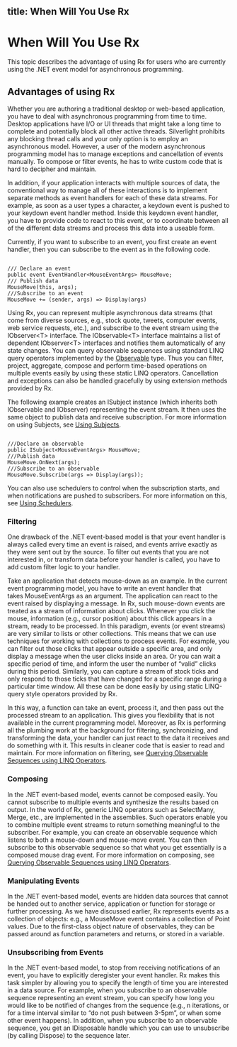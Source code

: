 title: When Will You Use Rx
---
# When Will You Use Rx

This topic describes the advantage of using Rx for users who are currently using the .NET event model for asynchronous programming.

## Advantages of using Rx

Whether you are authoring a traditional desktop or web-based application, you have to deal with asynchronous programming from time to time. Desktop applications have I/O or UI threads that might take a long time to complete and potentially block all other active threads. Silverlight prohibits any blocking thread calls and your only option is to employ an asynchronous model. However, a user of the modern asynchronous programming model has to manage exceptions and cancellation of events manually. To compose or filter events, he has to write custom code that is hard to decipher and maintain.

In addition, if your application interacts with multiple sources of data, the conventional way to manage all of these interactions is to implement separate methods as event handlers for each of these data streams. For example, as soon as a user types a character, a keydown event is pushed to your keydown event handler method. Inside this keydown event handler, you have to provide code to react to this event, or to coordinate between all of the different data streams and process this data into a useable form.

Currently, if you want to subscribe to an event, you first create an event handler, then you can subscribe to the event as in the following code.

```
 
/// Declare an event
public event EventHandler<MouseEventArgs> MouseMove;
/// Publish data
MouseMove(this, args);
///Subscribe to an event
MouseMove += (sender, args) => Display(args)
```

Using Rx, you can represent multiple asynchronous data streams (that come from diverse sources, e.g., stock quote, tweets, computer events, web service requests, etc.), and subscribe to the event stream using the IObserver\<T\> interface. The IObservable\<T\> interface maintains a list of dependent IObserver\<T\> interfaces and notifies them automatically of any state changes. You can query observable sequences using standard LINQ query operators implemented by the [Observable](Observable\Observable.md) type. Thus you can filter, project, aggregate, compose and perform time-based operations on multiple events easily by using these static LINQ operators. Cancellation and exceptions can also be handled gracefully by using extension methods provided by Rx.

The following example creates an ISubject instance (which inherits both IObservable and IObserver) representing the event stream. It then uses the same object to publish data and receive subscription. For more information on using Subjects, see [Using Subjects](Using\Using.md).

```
 
///Declare an observable
public ISubject<MouseEventArgs> MouseMove;
///Publish data
MouseMove.OnNext(args);
///Subscribe to an observable
MouseMove.Subscribe(args => Display(args));
```

You can also use schedulers to control when the subscription starts, and when notifications are pushed to subscribers. For more information on this, see [Using Schedulers](Using\Using.md).

### Filtering

One drawback of the .NET event-based model is that your event handler is always called every time an event is raised, and events arrive exactly as they were sent out by the source. To filter out events that you are not interested in, or transform data before your handler is called, you have to add custom filter logic to your handler.

Take an application that detects mouse-down as an example. In the current event programming model, you have to write an event handler that takes MouseEventArgs as an argument. The application can react to the event raised by displaying a message. In Rx, such mouse-down events are treated as a stream of information about clicks. Whenever you click the mouse, information (e.g., cursor position) about this click appears in a stream, ready to be processed. In this paradigm, events (or event streams) are very similar to lists or other collections. This means that we can use techniques for working with collections to process events. For example, you can filter out those clicks that appear outside a specific area, and only display a message when the user clicks inside an area. Or you can wait a specific period of time, and inform the user the number of “valid” clicks during this period. Similarly, you can capture a stream of stock ticks and only respond to those ticks that have changed for a specific range during a particular time window. All these can be done easily by using static LINQ-query style operators provided by Rx.

In this way, a function can take an event, process it, and then pass out the processed stream to an application. This gives you flexibility that is not available in the current programming model. Moreover, as Rx is performing all the plumbing work at the background for filtering, synchronizing, and transforming the data, your handler can just react to the data it receives and do something with it. This results in cleaner code that is easier to read and maintain. For more information on filtering, see [Querying Observable Sequences using LINQ Operators](Querying\Querying.md).

### Composing

In the .NET event-based model, events cannot be composed easily. You cannot subscribe to multiple events and synthesize the results based on output. In the world of Rx, generic LINQ operators such as SelectMany, Merge, etc., are implemented in the assemblies. Such operators enable you to combine multiple event streams to return something meaningful to the subscriber. For example, you can create an observable sequence which listens to both a mouse-down and mouse-move event. You can then subscribe to this observable sequence so that what you get essentially is a composed mouse drag event. For more information on composing, see [Querying Observable Sequences using LINQ Operators](Querying\Querying.md).

### Manipulating Events

In the .NET event-based model, events are hidden data sources that cannot be handed out to another service, application or function for storage or further processing. As we have discussed earlier, Rx represents events as a collection of objects: e.g., a MouseMove event contains a collection of Point values. Due to the first-class object nature of observables, they can be passed around as function parameters and returns, or stored in a variable.

### Unsubscribing from Events

In the .NET event-based model, to stop from receiving notifications of an event, you have to explicitly deregister your event handler. Rx makes this task simpler by allowing you to specify the length of time you are interested in a data source. For example, when you subscribe to an observable sequence representing an event stream, you can specify how long you would like to be notified of changes from the sequence (e.g., n iterations, or for a time interval similar to “do not push between 3-5pm”, or when some other event happens). In addition, when you subscribe to an observable sequence, you get an IDisposable handle which you can use to unsubscribe (by calling Dispose) to the sequence later.
